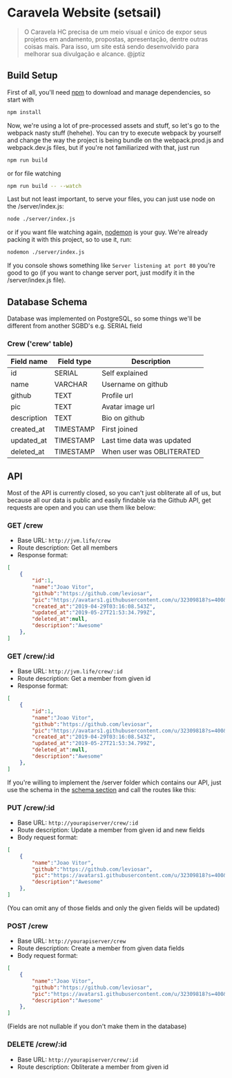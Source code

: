 # Caravela Website (setsail)

> O Caravela HC precisa de um meio visual e único de expor seus projetos em andamento, propostas, apresentação, dentre outras coisas mais. Para isso, um site está sendo desenvolvido para melhorar sua divulgação e alcance.
> @jptiz

## Build Setup

First of all, you'll need [npm](https://github.com/npm/cli) to download and manage dependencies, so start with

``` bash
npm install
```

Now, we're using a lot of pre-processed assets and stuff, so let's go to the webpack nasty stuff (hehehe). You can try to execute webpack by yourself and change the way the project is being bundle on the webpack.prod.js and webpack.dev.js files, but if you're not familiarized with that, just run

```bash
npm run build
```

or for file watching

```bash
npm run build -- --watch
```

Last but not least important, to serve your files, you can just use node on the /server/index.js:

```bash
node ./server/index.js
```

or if you want file watching again, [nodemon](https://github.com/remy/nodemon) is your guy. We're already packing it with this project, so to use it, run:

```bash
nodemon ./server/index.js
```

If you console shows something like ```Server listening at port 80``` you're good to go (if you want to change server port, just modify it in the /server/index.js file).



## Database Schema

Database was implemented on PostgreSQL, so some things we'll be different from another SGBD's e.g. SERIAL field 

### Crew ('crew' table)

Field name  | Field type   | Description
------------| -------------| -------------
id          | SERIAL       | Self explained 
name        | VARCHAR      | Username on github 
github      | TEXT         | Profile url 
pic         | TEXT         | Avatar image url 
description | TEXT         | Bio on github 
created_at  | TIMESTAMP    | First joined 
updated_at  | TIMESTAMP    | Last time data was updated 
deleted_at  | TIMESTAMP    | When user was OBLITERATED



## API

Most of the API is currently closed, so you can't just obliterate all of us, but because all our data is public and easily findable via the Github API, get requests are open and you can use them like below:

### GET /crew

- Base URL: ```http://jvm.life/crew```
- Route description: Get all members 
- Response format:

```json
[
    {
        "id":1,
        "name":"Joao Vitor",
        "github":"https://github.com/leviosar",
        "pic":"https://avatars1.githubusercontent.com/u/32309818?s=400&u=1f952b04675296f8d025f67780d04a9ad089410f&v=4",
        "created_at":"2019-04-29T03:16:08.543Z",
        "updated_at":"2019-05-27T21:53:34.799Z",
        "deleted_at":null,
        "description":"Awesome"
    },
]
```

### GET /crew/:id

- Base URL: ```http://jvm.life/crew/:id```
- Route description: Get a member from given id
- Response format:

```json
[
    {
        "id":1,
        "name":"Joao Vitor",
        "github":"https://github.com/leviosar",
        "pic":"https://avatars1.githubusercontent.com/u/32309818?s=400&u=1f952b04675296f8d025f67780d04a9ad089410f&v=4",
        "created_at":"2019-04-29T03:16:08.543Z",
        "updated_at":"2019-05-27T21:53:34.799Z",
        "deleted_at":null,
        "description":"Awesome"
    },
]
```

If you're willing to implement the /server folder which contains our API, just use the schema in the [schema section](#database-schema) and call the routes like this:

### PUT /crew/:id

- Base URL: ```http://yourapiserver/crew/:id```
- Route description: Update a member from given id and new fields
- Body request format:

```json
[
    {
        "name":"Joao Vitor",
        "github":"https://github.com/leviosar",
        "pic":"https://avatars1.githubusercontent.com/u/32309818?s=400&u=1f952b04675296f8d025f67780d04a9ad089410f&v=4",
        "description":"Awesome"
    },
]
```

(You can omit any of those fields and only the given fields will be updated)

### POST /crew

- Base URL: ```http://yourapiserver/crew```
- Route description: Create a member from given data fields
- Body request format:

```json
[
    {
        "name":"Joao Vitor",
        "github":"https://github.com/leviosar",
        "pic":"https://avatars1.githubusercontent.com/u/32309818?s=400&u=1f952b04675296f8d025f67780d04a9ad089410f&v=4",
        "description":"Awesome"
    },
]
```

(Fields are not nullable if you don't make them in the database)

### DELETE /crew/:id

- Base URL: ```http://yourapiserver/crew/:id```
- Route description: Obliterate a member from given id